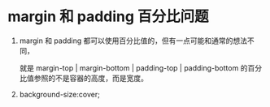 # margin 和 padding 百分比问题

1. margin 和 padding 都可以使用百分比值的，但有一点可能和通常的想法不同，

   就是 margin-top | margin-bottom | padding-top | padding-bottom 的百分比值参照的不是容器的高度，而是宽度。

2. background-size:cover;
